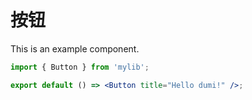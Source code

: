 # 按钮

This is an example component.

```jsx
import { Button } from 'mylib';

export default () => <Button title="Hello dumi!" />;
```
